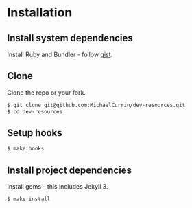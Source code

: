 # Installation


## Install system dependencies

Install Ruby and Bundler - follow [gist](https://gist.github.com/MichaelCurrin/3af38fca4e2903cdedfb8402c18b2936).


## Clone

Clone the repo or your fork.

```sh
$ git clone git@github.com:MichaelCurrin/dev-resources.git
$ cd dev-resources
```

## Setup hooks

```sh
$ make hooks
```


## Install project dependencies

Install gems - this includes Jekyll 3.

```sh
$ make install
```
